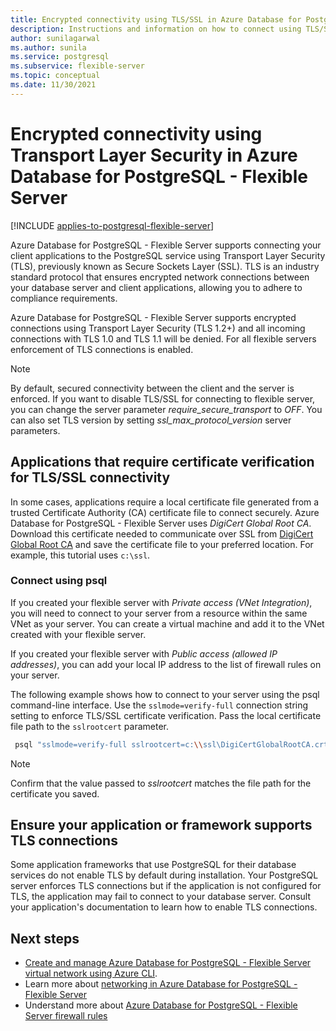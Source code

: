 ```yaml
---
title: Encrypted connectivity using TLS/SSL in Azure Database for PostgreSQL - Flexible Server
description: Instructions and information on how to connect using TLS/SSL in Azure Database for PostgreSQL - Flexible Server.
author: sunilagarwal 
ms.author: sunila
ms.service: postgresql
ms.subservice: flexible-server
ms.topic: conceptual
ms.date: 11/30/2021
---
```


# Encrypted connectivity using Transport Layer Security in Azure Database for PostgreSQL - Flexible Server

[!INCLUDE [applies-to-postgresql-flexible-server](../includes/applies-to-postgresql-flexible-server.md)]

Azure Database for PostgreSQL - Flexible Server supports connecting your client applications to the PostgreSQL service using Transport Layer Security (TLS), previously known as Secure Sockets Layer (SSL). TLS is an industry standard protocol that ensures encrypted network connections between your database server and client applications, allowing you to adhere to compliance requirements.

Azure Database for PostgreSQL - Flexible Server supports encrypted connections using Transport Layer Security (TLS 1.2+) and all incoming connections with TLS 1.0 and TLS 1.1 will be denied. For all flexible servers enforcement of TLS connections is enabled. 

>[!Note]
> By default, secured connectivity between the client and the server is enforced. If you want to disable TLS/SSL for connecting to flexible server, you can change the server parameter *require_secure_transport* to *OFF*. You can also set TLS version by setting *ssl_max_protocol_version* server parameters.

## Applications that require certificate verification for TLS/SSL connectivity
In some cases, applications require a local certificate file generated from a trusted Certificate Authority (CA) certificate file to connect securely. Azure Database for PostgreSQL - Flexible Server uses *DigiCert Global Root CA*. Download this certificate needed to communicate over SSL from [DigiCert Global Root CA](https://dl.cacerts.digicert.com/DigiCertGlobalRootCA.crt.pem) and save the certificate file to your preferred location. For example, this tutorial uses `c:\ssl`.


### Connect using psql
If you created your flexible server with *Private access (VNet Integration)*, you will need to connect to your server from a resource within the same VNet as your server. You can create a virtual machine and add it to the VNet created with your flexible server.

If you created your flexible server with *Public access (allowed IP addresses)*, you can add your local IP address to the list of firewall rules on your server.

The following example shows how to connect to your server using the psql command-line interface. Use the `sslmode=verify-full` connection string setting to enforce TLS/SSL certificate verification. Pass the local certificate file path to the `sslrootcert` parameter.

```bash
 psql "sslmode=verify-full sslrootcert=c:\\ssl\DigiCertGlobalRootCA.crt.pem host=mydemoserver.postgres.database.azure.com dbname=postgres user=myadmin"
```
> [!Note]
> Confirm that the value passed to *sslrootcert* matches the file path for the certificate you saved.

## Ensure your application or framework supports TLS connections

Some application frameworks that use PostgreSQL for their database services do not enable TLS by default during installation. Your PostgreSQL server enforces TLS connections but if the application is not configured for TLS, the application may fail to connect to your database server. Consult your application's documentation to learn how to enable TLS connections.

## Next steps
- [Create and manage Azure Database for PostgreSQL - Flexible Server virtual network using Azure CLI](./how-to-manage-virtual-network-cli.md).
- Learn more about [networking in Azure Database for PostgreSQL - Flexible Server](./concepts-networking.md)
- Understand more about [Azure Database for PostgreSQL - Flexible Server firewall rules](./concepts-networking.md#public-access-allowed-ip-addresses)
